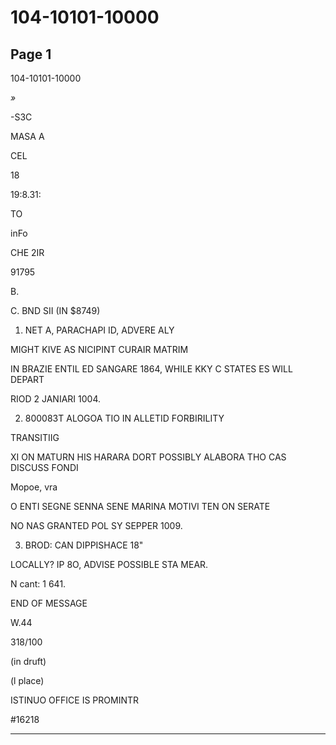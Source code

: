 # 104-10101-10000

## Page 1

104-10101-10000

*»*

-S3C

MASA A

CEL

18

19:8.31:

TO

inFo

CHE 2IR

91795

B.

C. BND SII (IN $8749)

1. NET A, PARACHAPI ID, ADVERE ALY

MIGHT KIVE AS NICIPINT CURAIR MATRIM

IN BRAZIE ENTIL ED SANGARE 1864, WHILE KKY C STATES ES WILL DEPART

RIOD 2 JANIARI 1004.

2. 800083T ALOGOA TIO IN ALLETID FORBIRILITY

TRANSITIIG

XI ON MATURN HIS HARARA DORT POSSIBLY ALABORA THO CAS DISCUSS FONDI

Mopoe, vra

O ENTI SEGNE SENNA SENE MARINA MOTIVI TEN ON SERATE

NO NAS GRANTED POL SY SEPPER 1009.

3. BROD: CAN DIPPISHACE 18"

LOCALLY? IP 8O, ADVISE POSSIBLE STA MEAR.

N cant: 1 641.

END OF MESSAGE

W.44

318/100

(in druft)

(l place)

ISTINUO OFFICE IS PROMINTR

#16218

---

